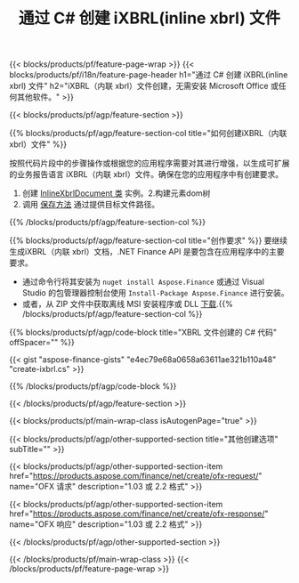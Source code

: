 ﻿---
title: 通过 C# 创建 iXBRL(inline xbrl) 文件
description: iXBRL（内联 xbrl）文件创建的示例代码。使用 API 示例代码在基于 .NET 的应用程序中生成批处理 iXBRL（内联 xbrl）文件。 
url: /zh/net/create/ixbrl/
family: finance
platformtag: net
feature: create
informat: iXBRL
outformat: 
otherformats: 
---
{{< blocks/products/pf/feature-page-wrap >}}
{{< blocks/products/pf/i18n/feature-page-header h1="通过 C# 创建 iXBRL(inline xbrl) 文件" h2="iXBRL（内联 xbrl）文件创建，无需安装 Microsoft Office 或任何其他软件。" >}}

{{< blocks/products/pf/agp/feature-section >}}

{{% blocks/products/pf/agp/feature-section-col title="如何创建iXBRL（内联 xbrl）文件" %}}

按照代码片段中的步骤操作或根据您的应用程序需要对其进行增强，以生成可扩展的业务报告语言 iXBRL（内联 xbrl）文件。确保在您的应用程序中有创建要求。

1. 创建 [InlineXbrlDocument 类](https://apireference.aspose.com/finance/net/aspose.finance.xbrl.inline/inlinexbrldocument) 实例。2.构建元素dom树
3. 调用 [保存方法](https://apireference.aspose.com/finance/net/aspose.finance.xbrl.inline.inlinexbrldocument/save/methods/1) 通过提供目标文件路径。

{{% /blocks/products/pf/agp/feature-section-col %}}

{{% blocks/products/pf/agp/feature-section-col title="创作要求" %}}
要继续生成iXBRL（内联 xbrl）文档，.NET Finance API 是要包含在应用程序中的主要要求。 
- 通过命令行将其安装为 ```nuget install Aspose.Finance``` 或通过 Visual Studio 的包管理器控制台使用 ```Install-Package Aspose.Finance``` 进行安装。
- 或者，从 ZIP 文件中获取离线 MSI 安装程序或 DLL [下载](https://downloads.aspose.com/finance/net).{{% /blocks/products/pf/agp/feature-section-col %}}

{{% blocks/products/pf/agp/code-block title="XBRL 文件创建的 C# 代码" offSpacer="" %}}

{{< gist "aspose-finance-gists" "e4ec79e68a0658a63611ae321b110a48" "create-ixbrl.cs" >}}

{{% /blocks/products/pf/agp/code-block %}}

{{< /blocks/products/pf/agp/feature-section >}}

{{< blocks/products/pf/main-wrap-class isAutogenPage="true" >}}

{{< blocks/products/pf/agp/other-supported-section title="其他创建选项" subTitle="" >}}

{{< blocks/products/pf/agp/other-supported-section-item href="https://products.aspose.com/finance/net/create/ofx-request/" name="OFX 请求" description="1.03 或 2.2 格式" >}}

{{< blocks/products/pf/agp/other-supported-section-item href="https://products.aspose.com/finance/net/create/ofx-response/" name="OFX 响应" description="1.03 或 2.2 格式" >}}

{{< /blocks/products/pf/agp/other-supported-section >}}

{{< /blocks/products/pf/main-wrap-class >}}
{{< /blocks/products/pf/feature-page-wrap >}}